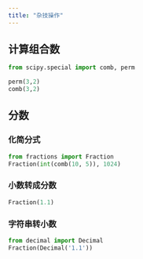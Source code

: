 ```yaml
---
title: "杂技操作"
---
```


## 计算组合数

```py
from scipy.special import comb, perm

perm(3,2)
comb(3,2)

```

## 分数

### 化简分式

```py
from fractions import Fraction
Fraction(int(comb(10, 5)), 1024)
```

### 小数转成分数

```py
Fraction(1.1)
```

### 字符串转小数

```py
from decimal import Decimal
Fraction(Decimal('1.1'))
```